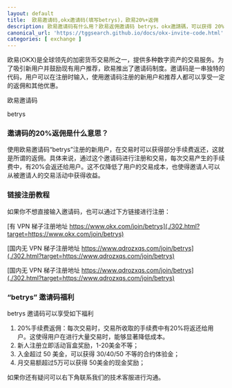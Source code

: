 ```yaml
---
layout: default
title: 	欧易邀请码,okx邀请码(填写betrys)，欧易20%+返佣
description: 欧易邀请码有什么用？欧易返佣邀请码 betrys，okx邀請碼，可以获得 20% 的返佣机会，并且此邀请码还有日常各种活动福利，需要邀请码的可以直接输入 betrys，也可以通过本站链接注册。
canonical_url: 'https://tggsearch.github.io/docs/okx-invite-code.html'
categories: [ exchange ]
---
```

欧易(OKX)是全球领先的加密货币交易所之一，提供多种数字资产的交易服务。为了吸引新用户并鼓励现有用户推荐，欧易推出了邀请码制度。邀请码是一串独特的代码，用户可以在注册时输入，使用邀请码注册的新用户和推荐人都可以享受一定的返佣和其他优惠。

欧易邀请码
<p class="red-text-word">
betrys
</p>

### 邀请码的20%返佣是什么意思？
使用欧易邀请码“betrys”注册的新用户，在交易时可以获得部分手续费返还，这就是所谓的返佣。具体来说，通过这个邀请码进行注册和交易，每次交易产生的手续费中，有20%会返还给用户。这不仅降低了用户的交易成本，也使得邀请人可以从被邀请人的交易活动中获得收益。

### 链接注册教程
如果你不想直接输入邀请码，也可以通过下方链接进行注册：

[有 VPN 梯子注册地址 https://www.okx.com/join/betrys](./302.html?target=https://www.okx.com/join/betrys)


[国内无 VPN 梯子注册地址 https://www.qdrozxqs.com/join/betrys](./302.html?target=https://www.qdrozxqs.com/join/betrys)

[国内无 VPN 梯子注册地址 https://www.qdrozxqs.com/join/betrys](./302.html?target=https://www.qdrozxqs.com/join/betrys)


### “betrys” 邀请码福利
betrys 邀请码可以享受如下福利

1. 20%手续费返佣：每次交易时，交易所收取的手续费中有20%将返还给用户。这使得用户在进行大量交易时，能够显著降低成本。
2. 新人注册立即活动盲盒奖励，1-20美金不等；
3. 入金超过 50 美金，可以获得 30/40/50 不等的合约体验金；
4. 月交易额超过5万可以获得 50美金的现金奖励；

如果你还有疑问可以右下角联系我们的技术客服进行沟通。